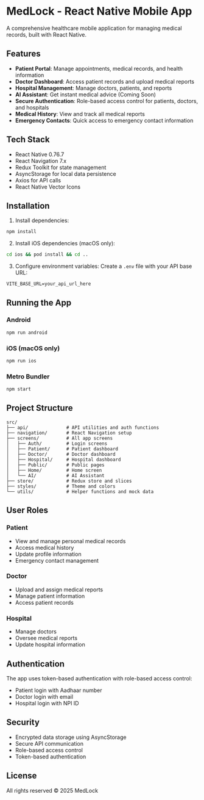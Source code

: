 # MedLock - React Native Mobile App

A comprehensive healthcare mobile application for managing medical records, built with React Native.

## Features

- **Patient Portal**: Manage appointments, medical records, and health information
- **Doctor Dashboard**: Access patient records and upload medical reports
- **Hospital Management**: Manage doctors, patients, and reports
- **AI Assistant**: Get instant medical advice (Coming Soon)
- **Secure Authentication**: Role-based access control for patients, doctors, and hospitals
- **Medical History**: View and track all medical reports
- **Emergency Contacts**: Quick access to emergency contact information

## Tech Stack

- React Native 0.76.7
- React Navigation 7.x
- Redux Toolkit for state management
- AsyncStorage for local data persistence
- Axios for API calls
- React Native Vector Icons

## Installation

1. Install dependencies:
```bash
npm install
```

2. Install iOS dependencies (macOS only):
```bash
cd ios && pod install && cd ..
```

3. Configure environment variables:
Create a `.env` file with your API base URL:
```
VITE_BASE_URL=your_api_url_here
```

## Running the App

### Android
```bash
npm run android
```

### iOS (macOS only)
```bash
npm run ios
```

### Metro Bundler
```bash
npm start
```

## Project Structure

```
src/
├── api/              # API utilities and auth functions
├── navigation/       # React Navigation setup
├── screens/          # All app screens
│   ├── Auth/         # Login screens
│   ├── Patient/      # Patient dashboard
│   ├── Doctor/       # Doctor dashboard
│   ├── Hospital/     # Hospital dashboard
│   ├── Public/       # Public pages
│   ├── Home/         # Home screen
│   └── AI/           # AI Assistant
├── store/            # Redux store and slices
├── styles/           # Theme and colors
└── utils/            # Helper functions and mock data
```

## User Roles

### Patient
- View and manage personal medical records
- Access medical history
- Update profile information
- Emergency contact management

### Doctor
- Upload and assign medical reports
- Manage patient information
- Access patient records

### Hospital
- Manage doctors
- Oversee medical reports
- Update hospital information

## Authentication

The app uses token-based authentication with role-based access control:
- Patient login with Aadhaar number
- Doctor login with email
- Hospital login with NPI ID

## Security

- Encrypted data storage using AsyncStorage
- Secure API communication
- Role-based access control
- Token-based authentication

## License

All rights reserved © 2025 MedLock
